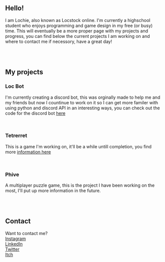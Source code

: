 ## Hello!

I am Lochie, also known as Locstock online. I'm currently a highschool student who enjoys programming and game design in my free (or busy) time. This will eventually be a more proper page with my projects and progress, you can find below the current projects I am working on and where to contact me if necessory, have a great day!

<br/>
<br/>

## My projects

### Loc Bot
I'm currently creating a discord bot, this was orginally made to help me and my friends but now I countinue to work on it so I can get more familer with using python and discord API in an interesting ways, you can check out the code for the discord bot [here](https://github.com/Locstock04/LocBot) 

<br/>

### Tetrerret
This is a game I'm working on, it'll be a while untill completion, you find more [information here](https://locstock04.github.io/Tetrerret/)

<br/>

### Phive
A multiplayer puzzle game, this is the project I have been working on the most, I'll put up more information in the future.

<br/>
<br/>

## Contact
Want to contact me?
<br/>
[Instagram](https://www.instagram.com/locstock04/)
<br/>
[LinkedIn](https://www.linkedin.com/in/lochlan-mcdonald-936127209/) 
<br/>
[Twitter](https://twitter.com/Locstock04)
<br/>
[Itch](https://locstock04.itch.io/)
